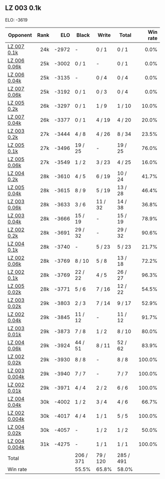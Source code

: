 ## LZ 003 0.1k ##

ELO: -3619

Opponent | Rank | ELO | Black | Write | Total | Win rate
---------|-----:|----:|-------|-------|-------|-------:
[LZ 007 0.1k](LZ%20007%200.1k.md) | 24k | -2972 | - | 0 / 1 | 0 / 1 | 0.0%
[LZ 006 0.06k](LZ%20006%200.06k.md) | 25k | -3002 | 0 / 1 | - | 0 / 1 | 0.0%
[LZ 006 0.04k](LZ%20006%200.04k.md) | 25k | -3135 | - | 0 / 4 | 0 / 4 | 0.0%
[LZ 007 0.06k](LZ%20007%200.06k.md) | 25k | -3192 | 0 / 1 | 0 / 3 | 0 / 4 | 0.0%
[LZ 005 0.2k](LZ%20005%200.2k.md) | 26k | -3297 | 0 / 1 | 1 / 9 | 1 / 10 | 10.0%
[LZ 007 0.04k](LZ%20007%200.04k.md) | 26k | -3377 | 0 / 1 | 4 / 19 | 4 / 20 | 20.0%
[LZ 003 0.2k](LZ%20003%200.2k.md) | 27k | -3444 | 4 / 8 | 4 / 26 | 8 / 34 | 23.5%
[LZ 005 0.1k](LZ%20005%200.1k.md) | 27k | -3496 | 19 / 25 | - | 19 / 25 | 76.0%
[LZ 005 0.06k](LZ%20005%200.06k.md) | 27k | -3549 | 1 / 2 | 3 / 23 | 4 / 25 | 16.0%
[LZ 004 0.2k](LZ%20004%200.2k.md) | 28k | -3610 | 4 / 5 | 6 / 19 | 10 / 24 | 41.7%
[LZ 005 0.04k](LZ%20005%200.04k.md) | 28k | -3615 | 8 / 9 | 5 / 19 | 13 / 28 | 46.4%
[LZ 003 0.06k](LZ%20003%200.06k.md) | 28k | -3633 | 3 / 6 | 11 / 32 | 14 / 38 | 36.8%
[LZ 003 0.04k](LZ%20003%200.04k.md) | 28k | -3666 | 15 / 19 | - | 15 / 19 | 78.9%
[LZ 002 0.2k](LZ%20002%200.2k.md) | 28k | -3691 | 29 / 32 | - | 29 / 32 | 90.6%
[LZ 004 0.1k](LZ%20004%200.1k.md) | 28k | -3740 | - | 5 / 23 | 5 / 23 | 21.7%
[LZ 002 0.06k](LZ%20002%200.06k.md) | 28k | -3769 | 8 / 10 | 5 / 8 | 13 / 18 | 72.2%
[LZ 002 0.1k](LZ%20002%200.1k.md) | 28k | -3769 | 22 / 22 | 4 / 5 | 26 / 27 | 96.3%
[LZ 005 0.02k](LZ%20005%200.02k.md) | 28k | -3771 | 5 / 6 | 7 / 16 | 12 / 22 | 54.5%
[LZ 003 0.02k](LZ%20003%200.02k.md) | 29k | -3803 | 2 / 3 | 7 / 14 | 9 / 17 | 52.9%
[LZ 002 0.04k](LZ%20002%200.04k.md) | 29k | -3845 | 11 / 12 | - | 11 / 12 | 91.7%
[LZ 003 0.01k](LZ%20003%200.01k.md) | 29k | -3873 | 7 / 8 | 1 / 2 | 8 / 10 | 80.0%
[LZ 004 0.06k](LZ%20004%200.06k.md) | 29k | -3924 | 44 / 51 | 8 / 11 | 52 / 62 | 83.9%
[LZ 002 0.02k](LZ%20002%200.02k.md) | 29k | -3930 | 8 / 8 | - | 8 / 8 | 100.0%
[LZ 003 0.004k](LZ%20003%200.004k.md) | 29k | -3940 | 7 / 7 | - | 7 / 7 | 100.0%
[LZ 002 0.01k](LZ%20002%200.01k.md) | 29k | -3971 | 4 / 4 | 2 / 2 | 6 / 6 | 100.0%
[LZ 004 0.04k](LZ%20004%200.04k.md) | 30k | -4002 | 1 / 2 | 3 / 4 | 4 / 6 | 66.7%
[LZ 002 0.004k](LZ%20002%200.004k.md) | 30k | -4017 | 4 / 4 | 1 / 1 | 5 / 5 | 100.0%
[LZ 004 0.02k](LZ%20004%200.02k.md) | 30k | -4057 | - | 1 / 2 | 1 / 2 | 50.0%
[LZ 004 0.004k](LZ%20004%200.004k.md) | 31k | -4275 | - | 1 / 1 | 1 / 1 | 100.0%
Total | | | 206 / 371 | 79 / 120 | 285 / 491 | 
Win rate| | | 55.5% | 65.8% | 58.0% | 
